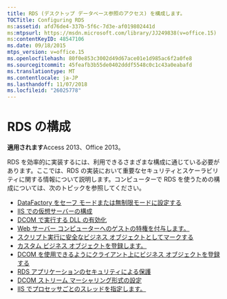 ```yaml
---
title: RDS (デスクトップ データベース参照のアクセス) を構成します。
TOCTitle: Configuring RDS
ms:assetid: afd76de4-337b-5f6c-7d3e-af019802441d
ms:mtpsurl: https://msdn.microsoft.com/library/JJ249838(v=office.15)
ms:contentKeyID: 48547106
ms.date: 09/18/2015
mtps_version: v=office.15
ms.openlocfilehash: 80f0e853c3002d49d67ace01e1d985ac6f2a0fe8
ms.sourcegitcommit: 45feafb3b55de0402dddf5548c0c1c43a0eabafd
ms.translationtype: MT
ms.contentlocale: ja-JP
ms.lasthandoff: 11/07/2018
ms.locfileid: "26025778"
---
```

# <a name="configuring-rds"></a>RDS の構成

**適用されます**Access 2013、Office 2013。

RDS を効率的に実装するには、利用できるさまざまな構成に通じている必要があります。ここでは、RDS の実装において重要なセキュリティとスケーラビリティに関する情報について説明します。コンピューターで RDS を使うための構成については、次のトピックを参照してください。

- [DataFactory をセーフ モードまたは無制限モードに設定する](configuring-datafactory-for-safe-or-unrestricted-modes.md)
- [IIS での仮想サーバーの構成](configuring-virtual-servers-on-iis.md)
- [DCOM で実行する DLL の有効化](enabling-a-dll-to-run-on-dcom.md)
- [Web サーバー コンピューターへのゲストの特権を付与します。](granting-guest-privileges-to-a-web-server-computer;-rds-guest-privileges.md)
- [スクリプト実行に安全なビジネス オブジェクトとしてマークする](marking-business-objects-as-safe-for-scripting.md)
- [カスタム ビジネス オブジェクトを登録します。](https://docs.microsoft.com/office/vba/access/concepts/miscellaneous/registering-a-custom-business-object)
- [DCOM を使用できるようにクライアント上にビジネス オブジェクトを登録する](registering-business-objects-on-the-client-for-use-with-dcom.md)
- [RDS アプリケーションのセキュリティによる保護](securing-rds-applications.md)
- [DCOM ストリーム マーシャリング形式の設定](setting-dcom-stream-marshaling-format.md)
- [IIS でプロセッサごとのスレッドを指定します。](specifying-threads-per-processor-on-iis.md)


